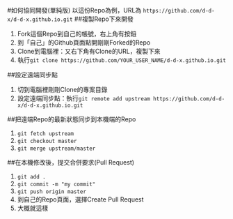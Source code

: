 #如何協同開發(單純版)
以這份Repo為例，URL為 `https://github.com/d-d-x/d-d-x.github.io.git`
##複製Repo下來開發
1. Fork這個Repo到自己的帳號，右上角有按鈕
2. 到「自己」的Github頁面點開剛剛Forked的Repo
3. Clone到電腦裡：又右下角有Clone的URL，複製下來
4. 執行`git clone https://github.com/YOUR_USER_NAME/d-d-x.github.io.git`

##設定遠端同步點
1. 切到電腦裡剛剛Clone的專案目錄
2. 設定遠端同步點：執行`git remote add upstream https://github.com/d-d-x/d-d-x.github.io.git`

##把遠端Repo的最新狀態同步到本機端的Repo
1. `git fetch upstream`
2. `git checkout master`
3. `git merge upstream/master`

##在本機修改後，提交合併要求(Pull Request)
1. `git add .`
2. `git commit -m "my commit"`
3. `git push origin master`
4. 到自己的Repo頁面，選擇Create Pull Request
5. 大概就這樣